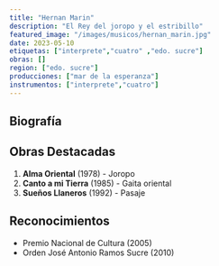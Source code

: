 ```yaml
---
title: "Hernan Marin"
description: "El Rey del joropo y el estribillo"
featured_image: "/images/musicos/hernan_marin.jpg"
date: 2023-05-10
etiquetas: ["interprete","cuatro" ,"edo. sucre"]
obras: []
region: ["edo. sucre"]
producciones: ["mar de la esperanza"]
instrumentos: ["interprete","cuatro"]
---
```


## Biografía


## Obras Destacadas

1. **Alma Oriental** (1978) - Joropo
2. **Canto a mi Tierra** (1985) - Gaita oriental
3. **Sueños Llaneros** (1992) - Pasaje

## Reconocimientos

- Premio Nacional de Cultura (2005)
- Orden José Antonio Ramos Sucre (2010)